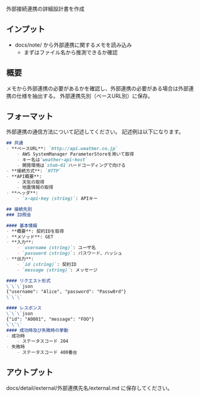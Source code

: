 外部接続連携の詳細設計書を作成

## インプット
- docs/note/ から外部連携に関するメモを読み込み
    - まずはファイル名から推測できるか確認

## 概要
メモから外部連携の必要があるかを確認し、外部連携の必要がある場合は外部連携の仕様を抽出する。
外部連携先別（ベースURL別）に保存。

## フォーマット
外部連携の通信方法について記述してください。
記述例は以下になります。

```markdown
## 共通
- **ベースURL**: `http://api.weather.co.jp`
    - AWS SystemManager ParameterStoreを用いて取得
    - キー名は`weather-api-host`
    - 開発環境は`stub-01`ハードコーディングで向ける
- **接続方式**: `HTTP`
- **API概要**:
    - 天気の取得
    - 地震情報の取得
- **ヘッダ**:
    - `x-api-key (string)`: APIキー

## 接続先別
### ID照会

#### 基本情報
- **概要**: 契約IDを取得
- **メソッド**: GET
- **入力**:
    - `username (string)`: ユーザ名
    - `password (string)`: パスワード、ハッシュ
- **出力**:
    - `id (string)`: 契約ID
    - `message (string)`: メッセージ

#### リクエスト形式
\`\`\`json
{"username": "Alice", "password": "Passw0rd"}
\`\`\`

#### レスポンス
\`\`\`json
{"id": "A0001", "message": "FOO"}
\`\`\`
#### 成功時及び失敗時の挙動
- 成功時
    - ステータスコード 204
- 失敗時
    - ステータスコード 400番台
```

## アウトプット
docs/detail/external/外部連携先名/external.md に保存してください。


